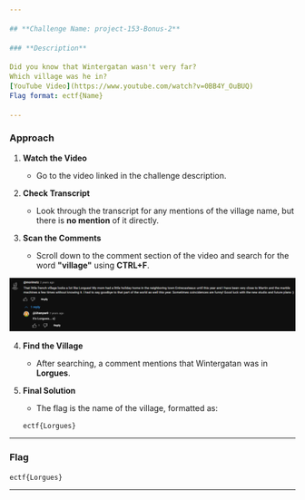 ```yaml
---

## **Challenge Name: project-153-Bonus-2**

### **Description**

Did you know that Wintergatan wasn't very far?  
Which village was he in?  
[YouTube Video](https://www.youtube.com/watch?v=0BB4Y_OuBUQ)  
Flag format: ectf{Name}

---
```


### **Approach**

1. **Watch the Video**  
   - Go to the video linked in the challenge description.

2. **Check Transcript**  
   - Look through the transcript for any mentions of the village name, but there is **no mention** of it directly.

3. **Scan the Comments**  
   - Scroll down to the comment section of the video and search for the word **"village"** using **CTRL+F**.

![Comment](Resources/image.png)

4. **Find the Village**  
   - After searching, a comment mentions that Wintergatan was in **Lorgues**.

5. **Final Solution**  
   - The flag is the name of the village, formatted as:

   ```
   ectf{Lorgues}
   ```

---

### **Flag**

`ectf{Lorgues}`

---